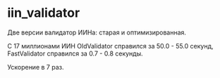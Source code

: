 # iin_validator
Две версии валидатор ИИНа: старая и оптимизированная.

С 17 миллионами ИИН 
OldValidator справился за 50.0 - 55.0 секунд,
FastValidator справился за 0.7 - 0.8 секунды.

Ускорение в 7 раз.
